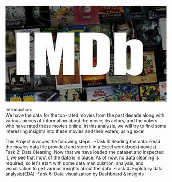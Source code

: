 <p align="center">
  <img width="600" height="300" src="OIP.jpeg">
</p>








Introduction:  
             We have the data for the top-rated movies from the past decade along with various pieces of information about the movie, its actors, and the voters who have rated these movies online. In 
             this analysis, we will try to find some interesting insights into these movies and their voters, using excel.

This Project involves the following steps :
-Task 1:
      Reading the data:
                      Read the movies data file provided and store it in a Excel wordkbook(movies).
-Task 2:
      Data Cleaning:
                    Now that we have loaded the dataset and inspected it, we see that most of the data is in place. As of now, no data cleaning is required, so let's start with some data 
                     manipulation, analysis, and visualisation to get various insights about the data.
-Task 4:
     	Explotory data analysis(EDA)
-Task 6:
       Data visualization by Dashboard & insights

          


